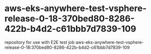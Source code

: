 # aws-eks-anywhere-test-vsphere-release-0-18-370bed80-8286-422b-b4d2-c61bbb7d7839-109
repository for use with E2E test job aws-eks-anywhere-test-vsphere-release-0-18:370bed80-8286-422b-b4d2-c61bbb7d7839-109
